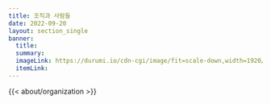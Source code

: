 ```yaml
---
title: 조직과 사람들
date: 2022-09-20
layout: section_single
banner:
  title:
  summary:
  imageLink: https://durumi.io/cdn-cgi/image/fit=scale-down,width=1920/https://media.womenandwar.net/web/img/banner_articles.jpg
  itemLink:
---
```


{{< about/organization >}}